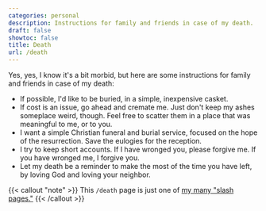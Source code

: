```yaml
---
categories: personal
description: Instructions for family and friends in case of my death.
draft: false
showtoc: false
title: Death
url: /death
---
```


Yes, yes, I know it's a bit morbid, but here are some instructions for family and friends in case of my death:

- If possible, I'd like to be buried, in a simple, inexpensive casket.
- If cost is an issue, go ahead and cremate me. Just don't keep my ashes someplace weird, though. Feel free to scatter them in a place that was meaningful to me, or to you.
- I want a simple Christian funeral and burial service, focused on the hope of the resurrection. Save the eulogies for the reception.
- I try to keep short accounts. If I have wronged you, please forgive me. If you have wronged me, I forgive you.
- Let my death be a reminder to make the most of the time you have left, by loving God and loving your neighbor.

{{< callout "note" >}}
This `/death` page is just one of [my many "slash pages."](/slashes)
{{< /callout >}}